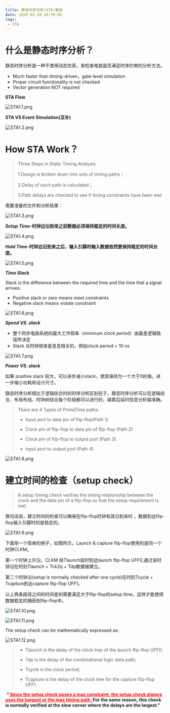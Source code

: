 ```yaml
---
title: 静态时序分析(STA)基础
date: 2020-02-28 18:59:02
tags:
 - STA
---
```




# 什么是静态时序分析？

静态时序分析是一种不使用动态仿真，来检查电路是否满足时序约束的分析方法。

- Much faster than timing-driven，gate-level simulation
- Proper circuit functionality is not checked
- Vector generation NOT required

<!--more-->

**STA Flow**

 

![STA1.1.png](https://i.loli.net/2020/02/28/X5Znv6eS2cNU1rM.png)

 

**STA VS Event Simulation(互补)**

 

![STA1.2.png](https://i.loli.net/2020/02/28/orh4VdtEMfavs9J.png)



# How STA Work？

> Three Steps in Static Timing Analysis
>
> 1.Design is broken down into sets of timing paths；
>
> 2.Delay of each path is calculated；
>
> 3.Path delays are checked to see if timing constraints have been met

需要准备的文件和分析结果：

![STA1.3.png](https://i.loli.net/2020/02/28/LS5eI1m7P4MjC9i.png)

 

***Setup Time*-时钟边沿到来之前数据必须保持稳定的时间长度。**

![STA1.4.png](https://i.loli.net/2020/02/28/DjZ5OLVgKyCuh8I.png)

***Hold Time*-时钟边沿到来之后，输入引脚的输入数据依然要保持稳定的时间长度。**

![STA1.5.png](https://i.loli.net/2020/02/28/CvwhO3KfENjklse.png)

 

***Time Slack***

Slack is the difference between the required time and the time that a signal arrives.

- Positive slack or zero means meet constraints
- Negative slack means violate constraint



![STA1.6.png](https://i.loli.net/2020/02/28/LIZp64VMyHBn3hT.png)

 

***Speed VS. slack***

- 整个同步电路系统的最大工作频率（minimum clock period）由最差逻辑路径所决定
- Slack 与时钟频率是息息相关的，例如clock period = 10 ns

 

![STA1.7.png](https://i.loli.net/2020/02/28/fkuajURY9V8emA6.png)

 

***Power VS. slack***

如果 positive slack 较大，可以进步减小slack，使其保持为一个大于0的值。进一步缩小功耗和设计尺寸。

 

静态时序分析相比于逻辑综合时的时序分析区别在于，静态时序分析可以在逻辑综合、布局布线、时钟树综合每个阶段都可以进行的，越靠后延时信息分析越准确。



> There are 4 Types of PrimeTime paths:
>
> - Input port to data pin of flip-flop(Path 1)
>
> - Clock pin of flip-flop to data pin of flip-flop (Path 2)
>
> - Clock pin of flip-flop to output port (Path 3)
>
> - Input port to output port (Path 4)

 

![STA1.8.png](https://i.loli.net/2020/02/28/7muHAlo2qieLJ4G.png)

# 建立时间的检查（setup check）

> A setup timing check verifies the timing relationship between the clock and the data pin of a flip-flop so that the setup requirement is met.

换句话说，建立时间的检查可以确保在flip-flop时钟有效沿到来时 ，数据到达flip-flop输入引脚时刻是稳定的。

 ![STA1.9.png](https://i.loli.net/2020/02/28/KeVuSCLax68nFMz.png)

下面举一个简单的例子，如图所示，Launch & capture flip-flop使用的是同一个时钟CLKM。

第一个时钟上升沿，CLKM 经Tlaunch延时到达launch flip-flop UFF0,通过该时钟沿在时刻Tlaunch + Tck2q + Tdp数据被建立。

第二个时钟沿(setup is normally checked after one cycle)在时刻Tcycle + Tcapture到达capture flip-flop UFF1。

以上两条路径之间的时间差别需要满足大于flip-flop的setup time，这样才能使得数据稳定的捕获到flip-flop中。



![STA1.10.png](https://i.loli.net/2020/02/28/RAZpB7gIHcxQhvC.png)



 

 ![STA1.11.png](https://i.loli.net/2020/02/28/eBmcAXLkiQT69Js.png)


The setup check can be mathematically expressed as:

![STA1.12.png](https://i.loli.net/2020/02/28/Ss4h9WpCB5o8vmJ.png)

> - Tlaunch is the delay of the clock tree of the launch flip-flop UFF0;
>
> - Tdp is the delay of the combinational logic data path;
>
> - Tcycle is the clock period;
>
> - Tcapture is the delay of the clock tree for the capture flip-flop UFF1.

 

​        **“<span style="color:red;"><u>  Since the setup check poses a max constraint, the setup check always uses the longest or the max timing path. </u> </span>For the same reason, this check is normally verified at the slow corner where the delays are the largest.”**

 

[^1]: Static Timing Analysis for Nanometer Designs A Practical Approach
[^2]: [芯动力—硬件加速设计方法](https://www.icourse163.org/course/SWJTU-1207492806?tid=1207824209)





 

 

 

 

 

 

 

 

 

 